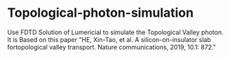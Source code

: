# Topological-photon-simulation
Use FDTD Solution of Lumericial to simulate the Topological Valley photon. 
It is Based on this paper "HE, Xin-Tao, et al. A silicon-on-insulator slab fortopological valley transport. Nature communications, 2019, 10.1: 872."
